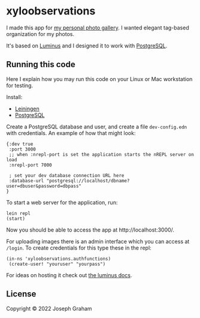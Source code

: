 # xyloobservations

I made this app for [my personal photo gallery](https://gallery.xylon.me.uk/). I wanted elegant tag-based organization for my photos.

It's based on [Luminus](https://luminusweb.com/) and I designed it to work with [PostgreSQL](https://www.postgresql.org/).

## Running this code

Here I explain how you may run this code on your Linux or Mac workstation for testing.

Install:
- [Leiningen](https://github.com/technomancy/leiningen)
- [PostgreSQL](https://medium.com/coding-blocks/creating-user-database-and-adding-access-on-postgresql-8bfcd2f4a91e)

Create a PostgreSQL database and user, and create a file `dev-config.edn` with credentials. An example of how that might look:
```
{:dev true
 :port 3000
 ;; when :nrepl-port is set the application starts the nREPL server on load
 :nrepl-port 7000
 
 ; set your dev database connection URL here
 :database-url "postgresql://localhost/dbname?user=dbuser&password=dbpass"
}
```

To start a web server for the application, run:
```
lein repl
(start)
```

Now you should be able to access the app at http://localhost:3000/.

For uploading images there is an admin interface which you can access at `/login`. To create credentials for this type these in the repl:
```
(in-ns 'xyloobservations.authfunctions)
 (create-user! "youruser" "yourpass")
```

For ideas on hosting it check out [the luminus docs](https://luminusweb.com/docs/deployment.html).

## License

Copyright © 2022 Joseph Graham
